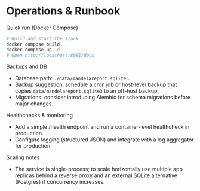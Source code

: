 # Operations & Runbook

Quick run (Docker Compose)

```bash
# Build and start the stack
docker compose build
docker compose up -d
# Open http://localhost:8081/docs
```

Backups and DB

- Database path: `./data/mandelareport.sqlite3`.
- Backup suggestion: schedule a cron job or host-level backup that copies `data/mandelareport.sqlite3` to an off-host backup.
- Migrations: consider introducing Alembic for schema migrations before major changes.

Healthchecks & monitoring

- Add a simple /health endpoint and run a container-level healthcheck in production.
- Configure logging (structured JSON) and integrate with a log aggregator for production.

Scaling notes

- The service is single-process; to scale horizontally use multiple app replicas behind a reverse proxy and an external SQLite alternative (Postgres) if concurrency increases.
